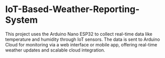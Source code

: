 # IoT-Based-Weather-Reporting-System
This project uses the Arduino Nano ESP32 to collect real-time data like temperature and humidity through IoT sensors. The data is sent to Arduino Cloud for monitoring via a web interface or mobile app, offering real-time weather updates and scalable cloud integration.
